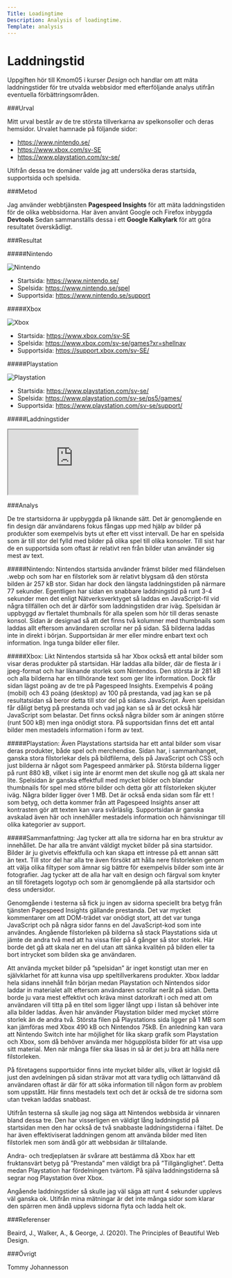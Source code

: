 ```yaml
---
Title: Loadingtime
Description: Analysis of loadingtime.
Template: analysis
---
```


Laddningstid
=======================

Uppgiften hör till Kmom05 i kurser *Design* och handlar om att mäta laddningstider för tre utvalda webbsidor med efterföljande analys utifrån eventuella förbättringsområden.

###Urval

Mitt urval består av de tre största tillverkarna av spelkonsoller och deras hemsidor. Urvalet hamnade på följande sidor:
* https://www.nintendo.se/
* https://www.xbox.com/sv-SE
* https://www.playstation.com/sv-se/

Utifrån dessa tre domäner valde jag att undersöka deras startsida, supportsida och spelsida.


###Metod

Jag använder webbtjänsten **Pagespeed Insights** för att mäta laddningstiden för de olika webbsidorna. Har även använt Google och Firefox inbyggda **Devtools** Sedan sammanställs dessa i ett **Google Kalkylark** för att göra resultatet överskådligt.

###Resultat

#####Nintendo
<div class="embed-document">
    <img src="%base_url%?/image/nintendo_start_small.png" class="color-analysis-image" alt="Nintendo">
</div>

* Startsida: https://www.nintendo.se/
* Spelsida: https://www.nintendo.se/spel
* Supportsida: https://www.nintendo.se/support

#####Xbox
<div class="embed-document">
    <img src="%base_url%?/image/xbox_start_small.png" class="color-analysis-image" alt="Xbox">
</div>

* Startsida: https://www.xbox.com/sv-SE
* Spelsida: https://www.xbox.com/sv-se/games?xr=shellnav
* Supportsida: https://support.xbox.com/sv-SE/

#####Playstation
<div class="embed-document">
    <img src="%base_url%?/image/playstation_start_small.png" class="color-analysis-image" alt="Playstation">
</div>

* Startsida: https://www.playstation.com/sv-se/
* Spelsida: https://www.playstation.com/sv-se/ps5/games/
* Supportsida: https://www.playstation.com/sv-se/support/

#####Laddningstider

<div class="embed-document">
    <iframe src="https://docs.google.com/spreadsheets/d/e/2PACX-1vSqWTRfBvNALsmmNaxTZ4GpRNc1PG7fgRNnmVtmn9IJ2y7HSr7Mptyomc5m5apjNGZUPWotViql-iNF/pubhtml?gid=477722291&amp;single=true&amp;widget=true&amp;headers=false"></iframe>
</div>

###Analys

De tre startsidorna är uppbyggda på liknande sätt. Det är genomgående en fin design där användarens fokus fångas upp med hjälp av bilder på produkter som exempelvis byts ut efter ett visst intervall. De har en spelsida som är till stor del fylld med bilder på olika spel till olika konsoler. Till sist har de en supportsida som oftast är relativt ren från bilder utan använder sig mest av text.

#####Nintendo:
Nintendos startsida använder främst bilder med filändelsen .webp och som har en filstorlek som är relativt blygsam då den största bilden är 257 kB stor. Sidan har dock den längsta laddningstiden på närmare 77 sekunder. Egentligen har sidan en snabbare laddningstid på runt 3-4 sekunder men det enligt Nätverksverktyget så laddas en JavaScript-fil vid några tillfällen och det är därför som laddningstiden drar iväg.
Spelsidan är uppbyggd av flertalet thumbnails för alla spelen som hör till deras senaste konsol. Sidan är designad så att det finns två kolumner med thumbnails som laddas allt eftersom användaren scrollar ner på sidan. Så bilderna laddas inte in direkt i början.
Supportsidan är mer eller mindre enbart text och information. Inga tunga bilder eller filer.

#####Xbox:
Likt Nintendos startsida så har Xbox också ett antal bilder som visar deras produkter på startsidan. Här laddas alla bilder, där de flesta är i jpeg-format och har liknande storlek som Nintendos. Den största är 281 kB och alla bilderna har en tillhörande text som ger lite information. Dock får sidan lägst poäng av de tre på Pagespeed Insights. Exempelvis 4 poäng (mobil) och 43 poäng (desktop) av 100 på prestanda, vad jag kan se på resultatsidan så beror detta till stor del på sidans JavaScript.
Även spelsidan får dåligt betyg på prestanda och vad jag kan se så är det också här JavaScript som belastar. Det finns också några bilder som är aningen större (runt 500 kB) men inga onödigt stora.
På supportsidan finns det ett antal bilder men mestadels information i form av text.

#####Playstation:
Även Playstations startsida har ett antal bilder som visar deras produkter, både spel och merchendise. Sidan har, i sammanhanget, ganska stora filstorlekar dels på bildfilerna, dels på JavaScript och CSS och just bilderna är något som Pagespeed anmärker på. Största bilderna ligger på runt 880 kB, vilket i sig inte är enormt men det skulle nog gå att skala ner lite.
Spelsidan är ganska effektfull med mycket bilder och blandar thumbnails för spel med större bilder och detta gör att filstorleken skjuter iväg. Några bilder ligger över 1 MB. Det är också enda sidan som får ett ! som betyg, och detta kommer från att Pagespeed Insights anser att kontrasten gör att texten kan vara svårläslig.
Supportsidan är ganska avskalad även här och innehåller mestadels information och hänvisningar till olika kategorier av support.

#####Sammanfattning:
Jag tycker att alla tre sidorna har en bra struktur av innehållet. De har alla tre använt väldigt mycket bilder på sina startsidor. Bilder är ju givetvis effektfulla och kan skapa ett intresse på ett annan sätt än text. Till stor del har alla tre även försökt att hålla nere filstorleken genom att välja olika filtyper som ämnar sig bättre för exempelvis bilder som inte är fotografier. Jag tycker att de alla har valt en design och färgval som knyter an till företagets logotyp och som är genomgående på alla startsidor och dess undersidor.

Genomgående i testerna så fick ju ingen av sidorna speciellt bra betyg från tjänsten Pagespeed Insights gällande prestanda. Det var mycket kommentarer om att DOM-trädet var onödigt stort, att det var tunga JavaScript och på några sidor fanns en del JavaScript-kod som inte användes. Angående filstorleken på bilderna så stack Playstations sida ut jämte de andra två med att ha vissa filer på 4 gånger så stor storlek. Här borde det gå att skala ner en del utan att sänka kvalitén på bilden eller ta bort intrycket som bilden ska ge användaren.

Att använda mycket bilder på ”spelsidan” är inget konstigt utan mer en självklarhet för att kunna visa upp speltillverkarens produkter. Xbox laddar hela sidans innehåll från början medan Playstation och Nintendos sidor laddar in materialet allt eftersom användaren scrollar neråt på sidan. Detta borde ju vara mest effektivt och kräva minst datorkraft i och med att om användaren vill titta på en titel som ligger långt upp i listan så behöver inte alla bilder laddas. Även här använder Playstation bilder med mycket större storlek än de andra två. Största filen på Playstations sida ligger på 1 MB som kan jämföras med Xbox 490 kB och Nintendos 75kB. En anledning kan vara att Nintendo Switch inte har möjlighet för lika skarp grafik som Playstation och Xbox, som då behöver använda mer högupplösta bilder för att visa upp sitt material. Men när många filer ska läsas in så är det ju bra att hålla nere filstorleken.

På företagens supportsidor finns inte mycket bilder alls, vilket är logiskt då just den avdelningen på sidan strävar mot att vara tydlig och lättanvänd då användaren oftast är där för att söka information till någon form av problem som uppstått. Här finns mestadels text och det är också de tre sidorna som utan tvekan laddas snabbast.


Utifrån testerna så skulle jag nog säga att Nintendos webbsida är vinnaren bland dessa tre. Den har visserligen en väldigt lång laddningstid på startsidan men den har också de två snabbaste laddningstiderna i fältet. De har även effektiviserat laddningen genom att använda bilder med liten filstorlek men som ändå gör att webbsidan är tilltalande.

Andra- och tredjeplatsen är svårare att bestämma då Xbox har ett fruktansvärt betyg på ”Prestanda” men väldigt bra på ”Tillgänglighet”. Detta medan Playstation har fördelningen tvärtom. På själva laddningstiderna så segrar nog Playstation över Xbox.

Angående laddningstider så skulle jag väl säga att runt 4 sekunder upplevs väl ganska ok. Utifrån mina mätningar är det inte många sidor som klarar den spärren men ändå upplevs sidorna flyta och ladda helt ok.

###Referenser

Beaird, J., Walker, A., & George, J. (2020). The Principles of Beautiful Web Design. 

###Övrigt

Tommy Johannesson
